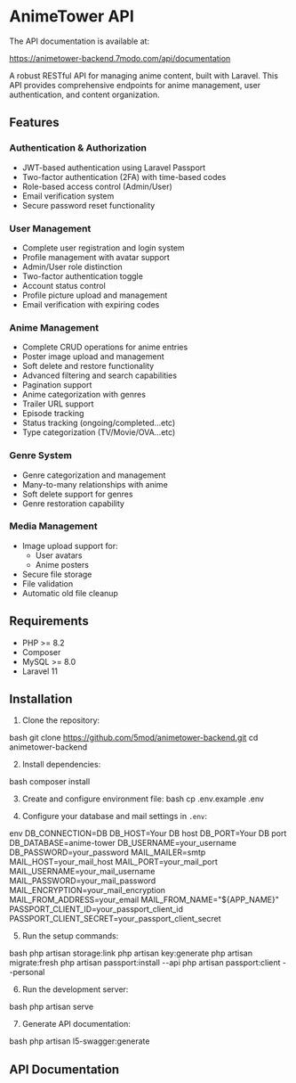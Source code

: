 # AnimeTower API
The API documentation is available at:

https://animetower-backend.7modo.com/api/documentation

A robust RESTful API for managing anime content, built with Laravel. This API provides comprehensive endpoints for anime management, user authentication, and content organization.

## Features

### Authentication & Authorization
- JWT-based authentication using Laravel Passport
- Two-factor authentication (2FA) with time-based codes
- Role-based access control (Admin/User)
- Email verification system
- Secure password reset functionality

### User Management
- Complete user registration and login system
- Profile management with avatar support
- Admin/User role distinction
- Two-factor authentication toggle
- Account status control
- Profile picture upload and management
- Email verification with expiring codes

### Anime Management
- Complete CRUD operations for anime entries
- Poster image upload and management
- Soft delete and restore functionality
- Advanced filtering and search capabilities
- Pagination support
- Anime categorization with genres
- Trailer URL support
- Episode tracking
- Status tracking (ongoing/completed...etc)
- Type categorization (TV/Movie/OVA...etc)

### Genre System
- Genre categorization and management
- Many-to-many relationships with anime
- Soft delete support for genres
- Genre restoration capability

### Media Management
- Image upload support for:
  - User avatars
  - Anime posters
- Secure file storage
- File validation
- Automatic old file cleanup


## Requirements

- PHP >= 8.2
- Composer
- MySQL >= 8.0
- Laravel 11
  

## Installation

1. Clone the repository:

bash
git clone https://github.com/5mod/animetower-backend.git
cd animetower-backend

2. Install dependencies:

bash
composer install

3. Create and configure environment file:
bash
cp .env.example .env


4. Configure your database and mail settings in `.env`:

env
DB_CONNECTION=DB
DB_HOST=Your DB host
DB_PORT=Your DB port
DB_DATABASE=anime-tower
DB_USERNAME=your_username
DB_PASSWORD=your_password
MAIL_MAILER=smtp
MAIL_HOST=your_mail_host
MAIL_PORT=your_mail_port
MAIL_USERNAME=your_mail_username
MAIL_PASSWORD=your_mail_password
MAIL_ENCRYPTION=your_mail_encryption
MAIL_FROM_ADDRESS=your_email
MAIL_FROM_NAME="${APP_NAME}"
PASSPORT_CLIENT_ID=your_passport_client_id
PASSPORT_CLIENT_SECRET=your_passport_client_secret

5. Run the setup commands:

bash
php artisan storage:link
php artisan key:generate
php artisan migrate:fresh
php artisan passport:install --api
php artisan passport:client --personal

6. Run the development server:

bash
php artisan serve

7. Generate API documentation:

bash
php artisan l5-swagger:generate

## API Documentation


